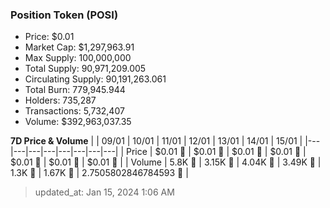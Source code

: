 
  ### Position Token (POSI)
  - Price: $0.01
  - Market Cap: $1,297,963.91
  - Max Supply: 100,000,000
  - Total Supply: 90,971,209.005
  - Circulating Supply: 90,191,263.061
  - Total Burn: 779,945.944
  - Holders: 735,287
  - Transactions: 5,732,407
  - Volume: $392,963,037.35

  **7D Price & Volume**
  | | 09&#x2F;01 | 10&#x2F;01 | 11&#x2F;01 | 12&#x2F;01 | 13&#x2F;01 | 14&#x2F;01 | 15&#x2F;01 |
  |---|---|---|---|---|---|---|---|
  | Price | $0.01 🔻 | $0.01 🚀 | $0.01 🔻 | $0.01 🔻 | $0.01 🔻 | $0.01 🔻 | $0.01 🔻 |
  | Volume | 5.8K 🚀 | 3.15K 🔻 | 4.04K 🚀 | 3.49K 🔻 | 1.3K 🔻 | 1.67K 🚀 | 2.7505802846784593 🔻 |

  > updated_at: Jan 15, 2024 1:06 AM

